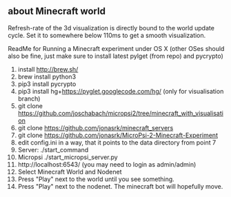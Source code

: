 about Minecraft world
-----
Refresh-rate of the 3d visualization is directly bound to the world update cycle. Set it to somewhere below 110ms to get a smooth visualization.

ReadMe for Running a Minecraft experiment under OS X (other OSes should also be fine, just make sure to install latest pylget (from repo) and pycrypto)
1. install http://brew.sh/
2. brew install python3
4. pip3 install pycrypto
3. pip3 install hg+https://pyglet.googlecode.com/hg/ (only for visualisation branch)
5. git clone https://github.com/joschabach/micropsi2/tree/minecraft_with_visualisation
6. git clone https://github.com/jonasrk/minecraft_servers
7. git clone https://github.com/jonasrk/MicroPsi-2-Minecraft-Experiment
8. edit config.ini in a way, that it points to the data directory from point 7
9. Server: ./start_command
10. Micropsi ./start_micropsi_server.py
11. http://localhost:6543/ (you may need to login as admin/admin)
12. Select Minecraft World and Nodenet
13. Press "Play" next to the world until you see something.
14. Press "Play" next to the nodenet. The minecraft bot will hopefully move.